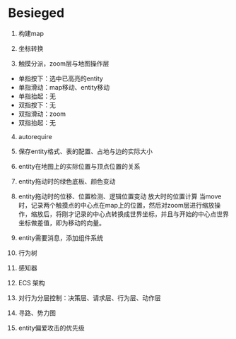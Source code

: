 # Besieged

1. 构建map

2. 坐标转换

3. 触摸分派，zoom层与地图操作层
- 单指按下：选中已高亮的entity 
- 单指滑动：map移动、entity移动 
- 单指抬起：无
- 双指按下：无
- 双指滑动：zoom
- 双指抬起：无

4. autorequire

5. 保存entity格式、表的配置、占地与边的实际大小

6. entity在地图上的实际位置与顶点位置的关系

7. entity拖动时的绿色底板、颜色变动

8. entity拖动时的位移、位置检测、逻辑位置变动
放大时的位置计算
当move时，记录两个触摸点的中心点在map上的位置，然后对zoom层进行缩放操作，缩放后，将刚才记录的中心点转换成世界坐标，并且与开始的中心点世界坐标做差值，即为移动的向量。

9. entity需要消息，添加组件系统

11. 行为树

12. 感知器

13. ECS 架构

14. 对行为分层控制：决策层、请求层、行为层、动作层

15. 寻路、势力图

16. entity偏爱攻击的优先级

